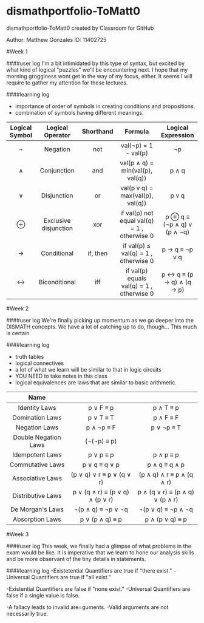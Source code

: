# dismathportfolio-ToMatt0
dismathportfolio-ToMatt0 created by Classroom for GitHub

Author: Matthew Gonzales
ID: 11402725

#Week 1


####user log
I'm a bit intimidated by this type of syntax, but excited by what kind of logical "puzzles" 
we'll be encountering next. I hope that my morning grogginess wont get in the way of my
focus, either. It seems I will require to gather my attention for these lectures.


####learning log 
- importance of order of symbols in creating conditions and propositions.
- combination of symbols having different meanings.

| Logical Symbol  |  Logical Operator | Shorthand | Formula | Logical Expression |
| :-----: |:-------:|:-----:| :-------: | :-------: |
| ¬ |Negation | not | val(¬p) = 1 - val(p) | ¬p |
| ∧ | Conjunction | and | val(p ∧ q) = min(val(p), val(q)) | p ∧ q |
| ∨ | Disjunction | or | val(p v q) = max(val(p), val(q)) | p v q |
| ⊕ | Exclusive disjunction | xor | if val(p)  not equal val(q) = 1 , otherwise  0|  p ⊕ q  ≡ (¬p ∧ q) v (p ∧ ¬q) |
| → | Conditional | if, then | if val(p)  ≤ val(q) = 1 , otherwise  0  | p → q ≡  ¬p v q |
| ↔ | Biconditional | iff | if val(p) equals val(q) = 1 , otherwise  0 |  p ↔ q ≡ (p → q) ∧ (q → p) |


#Week 2

####user log
We're finally picking up momentum as we go deeper into the DISMATH concepts. 
We have a lot of catching up to do, though... This much is certain


####learning log 
- truth tables
- logical connectives
- a lot of what we learn will be similar to that in logic circuits
- YOU NEED to take notes in this class
- logical equivalences are laws that are similar to basic arithmetic.

| Name |||
| :-----: |:-------:|:-----:|
| Identity Laws | p ∨ F ≡ p | p ∧ T ≡ p |
| Domination Laws| p ∨ T ≡ T | p ∧ F ≡ F |
| Negation Laws| p ∧ ¬p ≡ F | p ∨ ¬p ≡ T |                                            
| Double Negation Laws | (¬(¬p) ≡ p) |                                                           
| Idempotent Laws| p ∨ p ≡ p | p ∧ p ≡ p |                                              
| Commutative Laws | p ∨ q ≡ q ∨ p | p ∧ q ≡ q ∧ p |                                       
| Associative Laws | (p ∨ q) ∨ r ≡ p ∨ (q ∨ r) | (p ∧ q) ∧ r ≡ p ∧ (q ∧ r) |            
| Distributive Laws | p ∨ (q ∧ r) ≡ (p ∨ q) ∧ (p ∨ r) | p ∧ (q ∨ r) ≡ (p ∧ q) ∨ (p ∧ r) |  
| De Morgan's Laws| ¬(p ∧ q) ≡ ¬p ∨ ¬q | ¬(p ∨ q) ≡ ¬p ∧ ¬q |                        
| Absorption Laws | p ∨ (p ∧ q) ≡ p | p ∧ (p ∨ q) ≡ p |          


#Week 3

####user log
This week, we finally had a glimpse of what problems in the exam would be like.
It is imperative that we learn to hone our analysis skills and be more observant of the
tiny details in statements. 

####learning log 
-Existetential Quantifiers are true if "there exist."
-Universal Quantifiers are true if "all exist."

-Existential Quantifiers are false if "none exist."
-Universal Quantifiers are false if a single value is false.

-A fallacy leads to invalid are=guments. 
-Valid arguments are not necessarily true.
